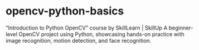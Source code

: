 # opencv-python-basics
“Introduction to Python OpenCV” course by SkillLearn | SkillUp 
A beginner-level OpenCV project using Python, showcasing hands-on practice with image recognition, motion detection, and face recognition. 
